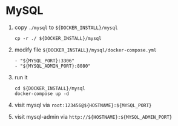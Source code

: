 # MySQL
1. copy `./mysql` to `${DOCKER_INSTALL}/mysql`
        
       cp -r ./ ${DOCKER_INSTALL}/mysql
2. modify file `${DOCKER_INSTALL}/mysql/docker-compose.yml`

       - "${MYSQL_PORT}:3306"
       - "${MYSQL_ADMIN_PORT}:8080"
3. run it

       cd ${DOCKER_INSTALL}/mysql
       docker-compose up -d
4. visit mysql via `root:123456@${HOSTNAME}:${MYSQL_PORT}`
5. visit mysql-admin via `http://${HOSTNAME}:${MYSQL_ADMIN_PORT}`